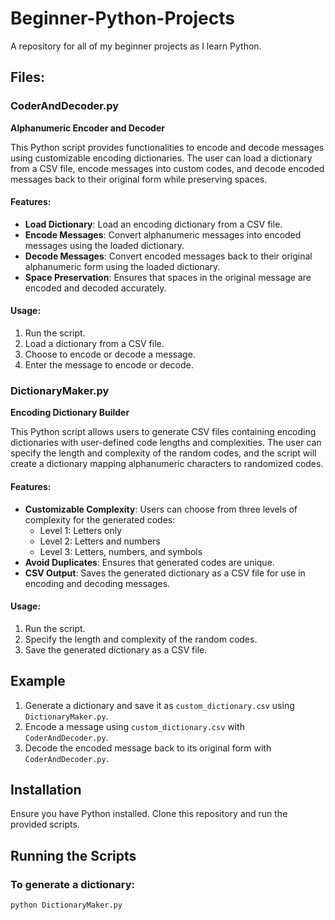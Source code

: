# Beginner-Python-Projects

A repository for all of my beginner projects as I learn Python.

## Files:

### CoderAndDecoder.py
**Alphanumeric Encoder and Decoder**

This Python script provides functionalities to encode and decode messages using customizable encoding dictionaries. The user can load a dictionary from a CSV file, encode messages into custom codes, and decode encoded messages back to their original form while preserving spaces.

#### Features:
- **Load Dictionary**: Load an encoding dictionary from a CSV file.
- **Encode Messages**: Convert alphanumeric messages into encoded messages using the loaded dictionary.
- **Decode Messages**: Convert encoded messages back to their original alphanumeric form using the loaded dictionary.
- **Space Preservation**: Ensures that spaces in the original message are encoded and decoded accurately.

#### Usage:
1. Run the script.
2. Load a dictionary from a CSV file.
3. Choose to encode or decode a message.
4. Enter the message to encode or decode.

### DictionaryMaker.py
**Encoding Dictionary Builder**

This Python script allows users to generate CSV files containing encoding dictionaries with user-defined code lengths and complexities. The user can specify the length and complexity of the random codes, and the script will create a dictionary mapping alphanumeric characters to randomized codes.

#### Features:
- **Customizable Complexity**: Users can choose from three levels of complexity for the generated codes:
  - Level 1: Letters only
  - Level 2: Letters and numbers
  - Level 3: Letters, numbers, and symbols
- **Avoid Duplicates**: Ensures that generated codes are unique.
- **CSV Output**: Saves the generated dictionary as a CSV file for use in encoding and decoding messages.

#### Usage:
1. Run the script.
2. Specify the length and complexity of the random codes.
3. Save the generated dictionary as a CSV file.

## Example

1. Generate a dictionary and save it as `custom_dictionary.csv` using `DictionaryMaker.py`.
2. Encode a message using `custom_dictionary.csv` with `CoderAndDecoder.py`.
3. Decode the encoded message back to its original form with `CoderAndDecoder.py`.

## Installation

Ensure you have Python installed. Clone this repository and run the provided scripts.

## Running the Scripts

### To generate a dictionary:

```bash
python DictionaryMaker.py
